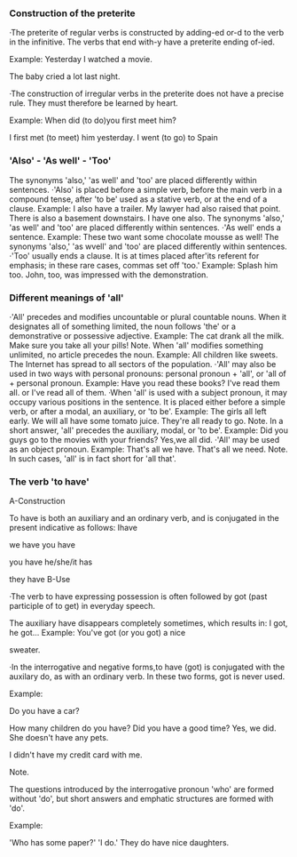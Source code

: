 ### Construction of the preterite


·The preterite of regular verbs is constructed by adding-ed or-d to the verb in the infinitive. The verbs that end with-y have a preterite ending of-ied.

Example: Yesterday I watched a movie.

The baby cried a lot last night.

·The construction of irregular verbs in the preterite does not have a precise rule. They must therefore be learned by heart.

Example: When did (to do)you first meet him?

I first met (to meet) him yesterday. I went (to go) to Spain

### 'Also' - 'As well' - 'Too' 

The synonyms 'also,' 'as well' and 'too' are placed differently within sentences.
·'Also' is placed before a simple verb, before the main verb in a compound tense, after 'to be' used as a stative verb, or at the end of a clause. Example:
I also have a trailer.
My lawyer had also raised that point.
There is also a basement downstairs. I have one also.
The synonyms 'also,' 'as well' and 'too' are placed differently within sentences.
·'As well' ends a sentence. Example:
These two want some chocolate mousse as well!
The synonyms 'also,' 'as wvell' and 'too' are placed differently within sentences.
·'Too' usually ends a clause. It is at times placed after'its referent for emphasis; in these rare cases, commas set off 'too.' Example:
Splash him too.
John, too, was impressed with the demonstration.



### Different meanings of 'all'



·'All' precedes and modifies uncountable or plural countable nouns. When it designates all of something limited, the noun follows 'the' or a demonstrative or possessive adjective.
Example:
The cat drank all the milk.
Make sure you take all your pills! Note. When 'all' modifies something unlimited, no article precedes the noun.
Example:
All children like sweets.
The Internet has spread to all sectors of the population.
·'All' may also be used in two ways with personal pronouns: personal pronoun + 'all', or 'all of + personal pronoun.
Example:
Have you read these books? I've read them all.
or I've read all of them.
·When 'all' is used with a subject pronoun, it may occupy various positions in the sentence. It is placed either before a simple verb, or after a modal, an auxiliary, or 'to be'.
Example: The girls all left early.
We will all have some tomato juice. They're all ready to go.
Note. In a short answer, 'all' precedes the auxiliary, modal, or 'to be'.
Example:
Did you guys go to the movies with your friends? Yes,we all did.
·'All' may be used as an object pronoun. Example: That's all we have.
That's all we need.
Note. In such cases, 'all' is in fact short for 'all that'.



### The verb 'to have'



A-Construction

To have is both an auxiliary and an ordinary verb, and is conjugated in the present indicative as follows: Ihave

we have you have

you have he/she/it has

they have B-Use

·The verb to have expressing possession is often followed by got (past participle of to get) in everyday speech.

The auxiliary have disappears completely sometimes, which results in: I got, he got... Example: You've got (or you got) a nice

sweater.

·In the interrogative and negative forms,to have (got) is conjugated with the auxilary do, as with an ordinary verb. In these two forms, got is never used.

Example:

Do you have a car?

How many children do you have? Did you have a good time? Yes, we did. She doesn't have any pets.

I didn't have my credit card with me. 



Note.

The questions introduced by the interrogative pronoun 'who' are formed without 'do', but short answers and emphatic structures are formed with 'do'.

Example:

'Who has some paper?' 'I do.' They do have nice daughters. 